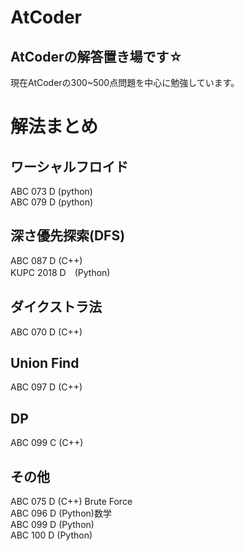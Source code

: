 # AtCoder
## AtCoderの解答置き場です☆
 現在AtCoderの300~500点問題を中心に勉強しています。
# 解法まとめ
## ワーシャルフロイド
ABC 073 D (python)  
ABC 079 D (python)
## 深さ優先探索(DFS)
ABC 087 D (C++)  
KUPC 2018 D　(Python)
## ダイクストラ法
ABC 070 D (C++)
## Union Find
ABC 097 D (C++)
## DP
ABC 099 C (C++)
## その他
ABC 075 D (C++) Brute Force  
ABC 096 D (Python)数学  
ABC 099 D (Python)  
ABC 100 D (Python)  
